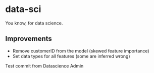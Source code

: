 # data-sci
You know, for data science.

## Improvements
* Remove customerID from the model (skewed feature importance)
* Set data types for all features (some are inferred wrong)

Test commit from Datascience Admin